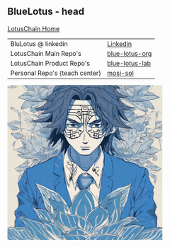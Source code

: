## BlueLotus - head
[LotusChain Home](https://lotuschain.org)

|||
|---|---|
|BluLotus @ linkedin| [Linkedin](https://www.linkedin.com/company/bluelotus-corp) |
|LotusChain Main Repo's| [blue-lotus-org](https://github.com/blue-lotus-org) |
|LotusChain Product Repo's| [blue-lotus-lab](https://github.com/blue-lotus-lab)|
|Personal Repo's {teach center}| [mosi-sol](https://github.com/mosi-sol/mosi-sol/blob/main/MY-README.md) |

<!--![logo](https://github.com/mosi-sol/mosi-sol/blob/main/satoshi-blue-lotus-2.png)-->
<img src="https://github.com/mosi-sol/mosi-sol/blob/main/satoshi-blue-lotus-2.png" width="350" heigth="350" />
